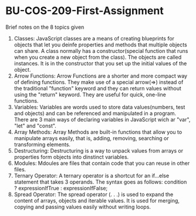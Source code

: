 # BU-COS-209-First-Assignment
Brief notes on the 8 topics given
1. Classes:
JavaScript classes are a means of creating blueprints for objects that let you deinfe properties and methods that multiple objects can share. A class normally has a constructor(special function that runs when you create a new object from the class). The objects are called instances. It is in the constructor that you set up the initial values of the object.
2. Arrow Functions:
Arrow Functions are a shorter and more compact way of defining functions. They make use of a special arrow(=>) instead of the traditional "function" keyword and they can return values without using the "return" keyword. They are useful for quick, one-line functions.
3. Variables:
Variables are words used to store data values(numbers, test and objects) and can be referenced and manipulated in a program. There are 3 main ways of declaring variables in JavaScript wich ar "var", "let" and "const".
4. Array Methods:
Array Methods are built-in functions that allow you to manipulate arrays easily, that is, adding, removing, searching or transforming elements.
5. Destructuring:
Destructuring is a way to unpack values from arrays or properties form objects into dinstinct variables.
6. Modules:
Mdoules are files that contain code that you can reuse in other files.
7. Ternary Operator:
A ternary operator is a shortcut for an if...else statement that takes 3 operands. The syntax goes as follows: condition ? expressionIfTrue : expressionIfFalse;
8. Spread Operator:
The spread operator (. . .) is used to expand the content of arrays, objects and iterable values. It is used for merging, copying and passing values easily without writing loops.
